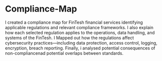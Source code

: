 # Compliance-Map
I created a compliance map for FinTesh financial services identifying applicable regulations and relevant compliance frameworks.  I also explain how each selected regulation applies to the operations, data handling, and systems of the FinTesh. I Mapped out how the regulations affect cybersecurity practices—including data protection, access control, logging, encryption, breach reporting. Finally, i analysed potential consequences of non-compliancenad potential overlaps between standards.
